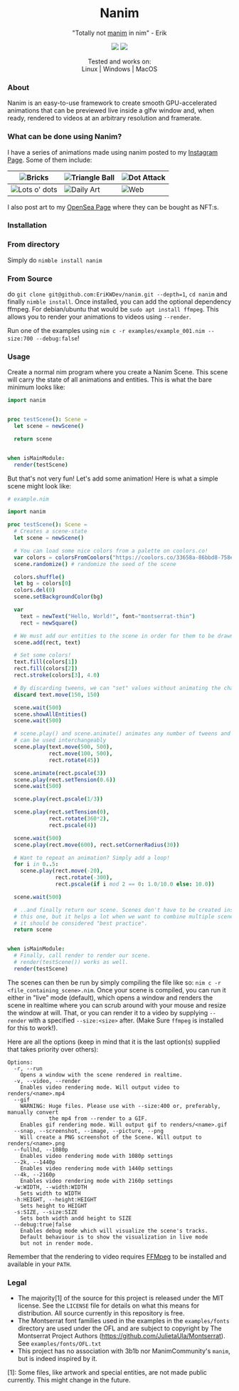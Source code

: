 <h1 align="center">Nanim</h1>
<p align="center">"Totally not <a href="https://github.com/3b1b/manim/">manim</a> in nim" - Erik</p>
<p align="center">
  <img src="https://github.com/EriKWDev/nanim/actions/workflows/unittests.yaml/badge.svg?branch=main">
  <img src="https://github.com/EriKWDev/nanim/actions/workflows/unittests_devel.yaml/badge.svg?branch=main">
</p>

<p align="center">
  Tested and works on:<br/>Linux | Windows | MacOS
</p>

### About
Nanim is an easy-to-use framework to create smooth GPU-accelerated animations that can be previewed live inside a glfw window and, when ready, rendered to videos at an arbitrary resolution and framerate.

### What can be done using Nanim?
I have a series of animations made using nanim posted to my [Instagram Page](https://www.instagram.com/erikwdev/). Some of them include:

|![Bricks](https://user-images.githubusercontent.com/19771356/116243662-74530500-a767-11eb-8e0f-214a2034266e.gif)|![Triangle Ball](https://user-images.githubusercontent.com/19771356/116243464-4372d000-a767-11eb-88d9-449110c1a8a2.gif)|![Dot Attack](https://user-images.githubusercontent.com/19771356/116243885-b3815600-a767-11eb-9055-e763dd54515a.gif)|
|--|--|--|
|![Lots o' dots](https://user-images.githubusercontent.com/19771356/116244643-6782e100-a768-11eb-99c4-b0be68d89051.gif)|![Daily Art](https://user-images.githubusercontent.com/19771356/116244886-a2851480-a768-11eb-9d30-fb2295cbe490.gif)|![Web](https://user-images.githubusercontent.com/19771356/116245061-d6f8d080-a768-11eb-9c2e-9ce443083a37.gif)|

I also post art to my [OpenSea Page](https://opensea.io/accounts/ErikWDev) where they can be bought as NFT:s.

### Installation
### From directory
Simply do `nimble install nanim`

### From Source
do `git clone git@github.com:EriKWDev/nanim.git --depth=1`, `cd nanim` and finally `nimble install`. Once installed, you can add the optional dependency ffmpeg. For debian/ubuntu that would be `sudo apt install ffmpeg`. This allows you to render your animations to videos using `--render`.

Run one of the examples using `nim c -r examples/example_001.nim --size:700 --debug:false`!

### Usage
Create a normal nim program where you create a Nanim Scene. This scene will carry the state of all animations and entities. This is what the bare minimum looks like:
```nim
import nanim


proc testScene(): Scene =
  let scene = newScene()

  return scene


when isMainModule:
  render(testScene)
```


But that's not very fun! Let's add some animation! Here is what a simple scene might look like:
```nim
# example.nim

import nanim

proc testScene(): Scene =
  # Creates a scene-state
  let scene = newScene()

  # You can load some nice colors from a palette on coolors.co!
  var colors = colorsFromCoolors("https://coolors.co/33658a-86bbd8-758e4f-f6ae2d-f26419")
  scene.randomize() # randomize the seed of the scene

  colors.shuffle()
  let bg = colors[0]
  colors.del(0)
  scene.setBackgroundColor(bg)

  var
    text = newText("Hello, World!", font="montserrat-thin")
    rect = newSquare()

  # We must add our entities to the scene in order for them to be drawn
  scene.add(rect, text)

  # Set some colors!
  text.fill(colors[1])
  rect.fill(colors[2])
  rect.stroke(colors[3], 4.0)

  # By discarding tweens, we can "set" values without animating the change
  discard text.move(150, 150)

  scene.wait(500)
  scene.showAllEntities()
  scene.wait(500)

  # scene.play() and scene.animate() animates any number of tweens and
  # can be used interchangeably
  scene.play(text.move(500, 500),
             rect.move(100, 500),
             rect.rotate(45))

  scene.animate(rect.pscale(3))
  scene.play(rect.setTension(0.6))
  scene.wait(500)

  scene.play(rect.pscale(1/3))

  scene.play(rect.setTension(0),
             rect.rotate(360*2),
             rect.pscale(4))

  scene.wait(500)
  scene.play(rect.move(600), rect.setCornerRadius(30))

  # Want to repeat an animation? Simply add a loop!
  for i in 0..5:
    scene.play(rect.move(-20),
               rect.rotate(-300),
               rect.pscale(if i mod 2 == 0: 1.0/10.0 else: 10.0))

  scene.wait(500)

  # ..and finally return our scene. Scenes don't have to be created inside a proc/func like
  # this one, but it helps a lot when we want to combine multiple scenes in the future, so
  # it should be considered "best practice".
  return scene


when isMainModule:
  # Finally, call render to render our scene.
  # render(testScene()) works as well.
  render(testScene)
```

The scenes can then be run by simply compiling the file like so: `nim c -r <file_containing_scene>.nim`. Once your scene is compiled, you can run it either in "live" mode (default), which opens a window and renders the scene in realtime where you can scrub around with your mouse and resize the window at will. That, or you can render it to a video by supplying `--render` with a specified `--size:<size>` after. (Make Sure `ffmpeg` is installed for this to work!).

Here are all the options (keep in mind that it is the last option(s) supplied that takes priority over others):
```
Options:
  -r, --run
    Opens a window with the scene rendered in realtime.
  -v, --video, --render
    Enables video rendering mode. Will output video to renders/<name>.mp4
  --gif
    WARNING: Huge files. Please use with --size:400 or, preferably, manually convert
             the mp4 from --render to a GIF.
    Enables gif rendering mode. Will output gif to renders/<name>.gif
  --snap, --screenshot, --image, --picture, --png
    Will create a PNG screenshot of the Scene. Will output to renders/<name>.png
  --fullhd, --1080p
    Enables video rendering mode with 1080p settings
  --2k, --1440p
    Enables video rendering mode with 1440p settings
  --4k, --2160p
    Enables video rendering mode with 2160p settings
  -w:WIDTH, --width:WIDTH
    Sets width to WIDTH
  -h:HEIGHT, --height:HEIGHT
    Sets height to HEIGHT
  -s:SIZE, --size:SIZE
    Sets both width andd height to SIZE
  --debug:true|false
    Enables debug mode which will visualize the scene's tracks.
    Default behaviour is to show the visualization in live mode
    but not in render mode.

```

Remember that the rendering to video requires [FFMpeg](https://www.ffmpeg.org/) to be installed and available in your `PATH`.

### Legal
 - The majority[1] of the source for this project is released under the MIT license. See the `LICENSE` file for details on what this means for distribution. All source currently in this repository is free.
 - The Montserrat font families used in the examples in the `examples/fonts` directory are used under the OFL and are subject to copyright by The Montserrat Project Authors (https://github.com/JulietaUla/Montserrat). See `examples/fonts/OFL.txt`
 - This project has no association with 3b1b nor ManimCommunity's `manim`, but is indeed inspired by it.

[1]: Some files, like artwork and special entities, are not made public currently. This might change in the future.

